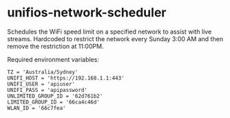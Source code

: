 # unifios-network-scheduler
Schedules the WiFi speed limit on a specified network to assist with live streams. Hardcoded to restrict the network every Sunday 3:00 AM and then remove the restriction at 11:00PM.

Required environment variables:
```
TZ = 'Australia/Sydney'
UNIFI_HOST = 'https://192.168.1.1:443'
UNIFI_USER = 'apiuser'
UNIFI_PASS = 'apipassword'
UNLIMITED_GROUP_ID = '62d761b2'
LIMITED_GROUP_ID = '66ca4c46d'
WLAN_ID = '66c7fea'
```